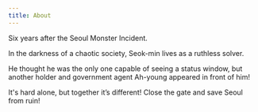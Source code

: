 ```yaml
---
title: About
---
```


Six years after the Seoul Monster Incident.

In the darkness of a chaotic society, Seok-min lives as a ruthless solver.

He thought he was the only one capable of seeing a status window, but another holder and government agent Ah-young appeared in front of him!

It's hard alone, but together it’s different!
Close the gate and save Seoul from ruin!
